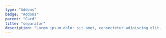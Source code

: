 ```yaml
---
type: "Addons"
badge: "Addons"
parent: "Card"
title: "separator"
description: "Lorem ipsum dolor sit amet, consectetur adipiscing elit. Nunc tempus laoreet leo sit amet iaculis."
---
```


<demo>
  <demovanilla src="vanilla/addons/card/separator">
  </demovanilla>
</demo>

<demo>
  <demovanilla src="vanilla/addons/card/separator-horizontal">
  </demovanilla>
</demo>
